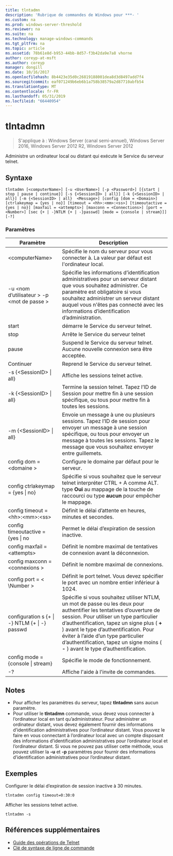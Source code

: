 ```yaml
---
title: tlntadmn
description: 'Rubrique de commandes de Windows pour ***- '
ms.custom: na
ms.prod: windows-server-threshold
ms.reviewer: na
ms.suite: na
ms.technology: manage-windows-commands
ms.tgt_pltfrm: na
ms.topic: article
ms.assetid: 78b61e8d-b953-44bb-8d57-f3b42da9e7a8 vhorne
author: coreyp-at-msft
ms.author: coreyp
manager: dongill
ms.date: 10/16/2017
ms.openlocfilehash: 8b4423e35d0c26819188001dea8d3d8497add7f4
ms.sourcegitcommit: eaf071249b6eb6b1a758b38579a2d87710abfb54
ms.translationtype: MT
ms.contentlocale: fr-FR
ms.lasthandoff: 05/31/2019
ms.locfileid: "66440954"
---
```

# <a name="tlntadmn"></a>tlntadmn

>S'applique à : Windows Server (canal semi-annuel), Windows Server 2016, Windows Server 2012 R2, Windows Server 2012

Administre un ordinateur local ou distant qui exécute le Service du serveur telnet.   
## <a name="syntax"></a>Syntaxe  
```  
tlntadmn [<computerName>] [-u <UserName>] [-p <Password>] [{start | stop | pause | continue}] [-s {<SessionID> | all}] [-k {<SessionID> | all}] [-m {<SessionID> | all}  <Message>] [config [dom = <Domain>] [ctrlakeymap = {yes | no}] [timeout = <hh>:<mm>:<ss>] [timeoutactive = {yes | no}] [maxfail = <attempts>] [maxconn = <Connections>] [port = <Number>] [sec {+ | -}NTLM {+ | -}passwd] [mode = {console | stream}]] [-?]  
```  
### <a name="parameters"></a>Paramètres  

|                   Paramètre                    |                                                                                                                                                       Description                                                                                                                                                        |
|------------------------------------------------|--------------------------------------------------------------------------------------------------------------------------------------------------------------------------------------------------------------------------------------------------------------------------------------------------------------------------|
|                \<computerName>                 |                                                                                                                    Spécifie le nom du serveur pour vous connecter à. La valeur par défaut est l'ordinateur local.                                                                                                                    |
|         -u \<nom d’utilisateur > -p \<mot de passe >          |                                                Spécifie les informations d’identification administratives pour un serveur distant que vous souhaitez administrer. Ce paramètre est obligatoire si vous souhaitez administrer un serveur distant auquel vous n'êtes pas connecté avec les informations d’identification d’administration.                                                |
|                     start                      |                                                                                                                                            démarre le Service du serveur telnet.                                                                                                                                             |
|                      stop                      |                                                                                                                                             Arrête le Service du serveur telnet                                                                                                                                              |
|                     pause                      |                                                                                                                          Suspend le Service du serveur telnet. Aucune nouvelle connexion sera être acceptée.                                                                                                                          |
|                    Continuer                    |                                                                                                                                            Reprend le Service du serveur telnet.                                                                                                                                            |
|          -s {\<SessionID> &#124; all}          |                                                                                                                                             Affiche les sessions telnet active.                                                                                                                                             |
|          -k {\<SessionID> &#124; all}          |                                                                                                        Termine la session telnet. Tapez l’ID de Session pour mettre fin à une session spécifique, ou tous pour mettre fin à toutes les sessions.                                                                                                         |
|    -m {\<SessionID> &#124; all}  <Message>     |                                                   Envoie un message à une ou plusieurs sessions. Tapez l’ID de session pour envoyer un message à une session spécifique, ou tous pour envoyer un message à toutes les sessions. Tapez le message que vous souhaitez envoyer entre guillemets.                                                   |
|             config dom = \<domaine >             |                                                                                                                                      Configure le domaine par défaut pour le serveur.                                                                                                                                       |
|      config ctrlakeymap = {yes &#124; no}      |                                                                                     Spécifie si vous souhaitez que le serveur telnet interpréter CTRL + A comme ALT. type **Oui** au mappage de la touche de raccourci ou type **aucun** pour empêcher le mappage.                                                                                     |
|       config timeout = \<hh>:\<mm>:\<ss>       |                                                                                                                                 Définit le délai d’attente en heures, minutes et secondes.                                                                                                                                 |
|     config timeoutactive = {yes &#124; no      |                                                                                                                                            Permet le délai d’expiration de session inactive.                                                                                                                                             |
|          config maxfail = \<attempts>          |                                                                                                                          Définit le nombre maximal de tentatives de connexion avant la déconnexion.                                                                                                                          |
|        config maxconn = \<connexions >         |                                                                                                                                         Définit le nombre maximal de connexions.                                                                                                                                          |
|            config port = < \Number >             |                                                                                                                    Définit le port telnet. Vous devez spécifier le port avec un nombre entier inférieur à 1024.                                                                                                                    |
| configuration s {+ &#124; -} NTLM {+ &#124; -} passwd | Spécifie si vous souhaitez utiliser NTLM, un mot de passe ou les deux pour authentifier les tentatives d’ouverture de session. Pour utiliser un type particulier d’authentification, tapez un signe plus ( **+** ) avant le type d’authentification. Pour éviter à l’aide d’un type particulier d’authentification, tapez un signe moins ( **-** ) avant le type d’authentification. |
|     config mode = {console &#124; stream}      |                                                                                                                                             Spécifie le mode de fonctionnement.                                                                                                                                             |
|                       -?                       |                                                                                                                                           Affiche l'aide à l'invite de commandes.                                                                                                                                           |

## <a name="remarks"></a>Notes  
-   Pour afficher les paramètres du serveur, tapez **tlntadmn** sans aucun paramètre.  
-   Pour utiliser le **tlntadmn** commande, vous devez vous connecter à l’ordinateur local en tant qu’administrateur. Pour administrer un ordinateur distant, vous devez également fournir des informations d’identification administratives pour l’ordinateur distant. Vous pouvez le faire en vous connectant à l’ordinateur local avec un compte disposant des informations d’identification administratives pour l’ordinateur local et l’ordinateur distant. Si vous ne pouvez pas utiliser cette méthode, vous pouvez utiliser la **-u** et **-p** paramètres pour fournir des informations d’identification administratives pour l’ordinateur distant.  

## <a name="BKMK_Examples"></a>Exemples  
Configurer le délai d’expiration de session inactive à 30 minutes.  
```  
tlntadmn config timeout=0:30:0  
```  
Afficher les sessions telnet active.  
```  
tlntadmn -s  
```  

## <a name="additional-references"></a>Références supplémentaires  
-   [Guide des opérations de Telnet](https://technet.microsoft.com/library/cc753164(v=ws.10).aspx)  
-   [Clé de syntaxe de ligne de commande](command-line-syntax-key.md)  
